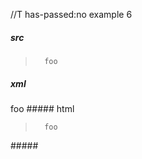 //T has-passed:no
example 6
##### src
>		foo
##### xml
<?xml version="1.0" encoding="UTF-8"?>
<!DOCTYPE document SYSTEM "CommonMark.dtd">
<document xmlns="http://commonmark.org/xml/1.0">
  <block_quote>
    <code_block>  foo
</code_block>
  </block_quote>
</document>
##### html
<blockquote>
<pre><code>  foo
</code></pre>
</blockquote>
#####
